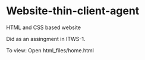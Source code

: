 # Website-thin-client-agent
HTML and CSS based website

Did as an assingment in ITWS-1.

To view: Open html_files/home.html
